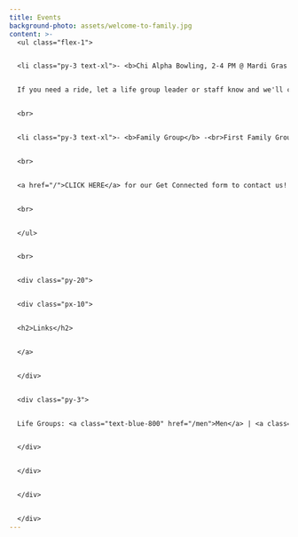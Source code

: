 ```yaml
---
title: Events
background-photo: assets/welcome-to-family.jpg
content: >-
  <ul class="flex-1">


  <li class="py-3 text-xl">- <b>Chi Alpha Bowling, 2-4 PM @ Mardi Gras Bowling</b> -<br>Chi Alpha is going to bowl this Saturday at Mardi Gras Bowling Center, August 27 at 2PM! Come see if you can bowl a strike or a double! It's $5.89/person/game, and bowling shoe rental is $4.39/person. Be sure to bring at least $12 to cover one game and shoe rental.


  If you need a ride, let a life group leader or staff know and we'll coordinate rides. Alternatively, you can fill out the connect form at the bottom. Hope to see you!


  <br>


  <li class="py-3 text-xl">- <b>Family Group</b> -<br>First Family Group meets <b>7 PM Wednesday, August 31st, Union 3407</b>. All life groups will meet for a time of worship and fellowship. Hope to see you there!


  <br>


  <a href="/">CLICK HERE</a> for our Get Connected form to contact us!


  <br>


  </ul>


  <br>


  <div class="py-20">


  <div class="px-10">


  <h2>Links</h2>


  </a>


  </div>


  <div class="py-3">


  Life Groups: <a class="text-blue-800" href="/men">Men</a> | <a class="text-blue-800" href="/women">Women</a>


  </div>


  </div>


  </div>


  </div>
---
```

